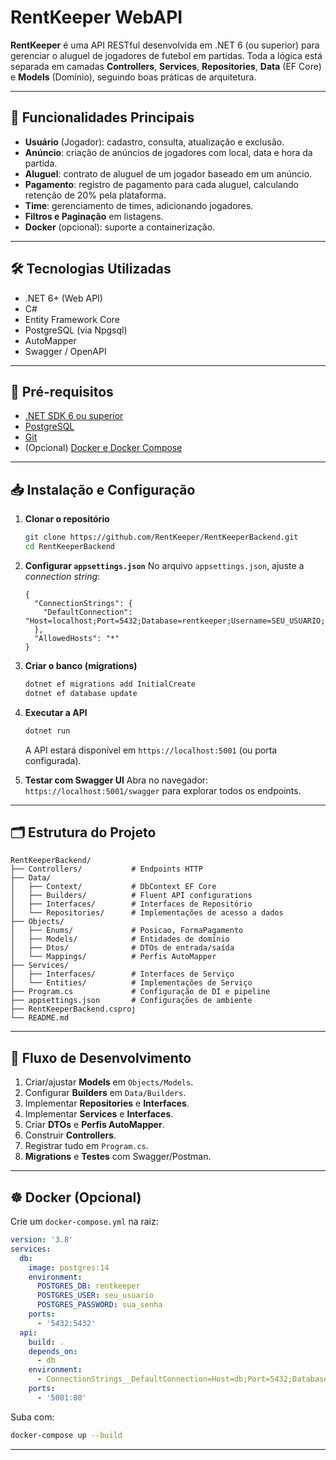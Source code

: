 # RentKeeper WebAPI

**RentKeeper** é uma API RESTful desenvolvida em .NET 6 (ou superior) para gerenciar o aluguel de jogadores de futebol em partidas. Toda a lógica está separada em camadas **Controllers**, **Services**, **Repositories**, **Data** (EF Core) e **Models** (Domínio), seguindo boas práticas de arquitetura.

---

## 🧩 Funcionalidades Principais

* **Usuário** (Jogador): cadastro, consulta, atualização e exclusão.
* **Anúncio**: criação de anúncios de jogadores com local, data e hora da partida.
* **Aluguel**: contrato de aluguel de um jogador baseado em um anúncio.
* **Pagamento**: registro de pagamento para cada aluguel, calculando retenção de 20% pela plataforma.
* **Time**: gerenciamento de times, adicionando jogadores.
* **Filtros e Paginação** em listagens.
* **Docker** (opcional): suporte a containerização.

---

## 🛠️ Tecnologias Utilizadas

* .NET 6+ (Web API)
* C#
* Entity Framework Core
* PostgreSQL (via Npgsql)
* AutoMapper
* Swagger / OpenAPI

---

## 🚀 Pré-requisitos

* [.NET SDK 6 ou superior](https://dotnet.microsoft.com/download)
* [PostgreSQL](https://www.postgresql.org/download/)
* [Git](https://git-scm.com/)
* (Opcional) [Docker e Docker Compose](https://www.docker.com/)

---

## 📥 Instalação e Configuração

1. **Clonar o repositório**

   ```bash
   git clone https://github.com/RentKeeper/RentKeeperBackend.git
   cd RentKeeperBackend
   ```

2. **Configurar `appsettings.json`**
   No arquivo `appsettings.json`, ajuste a *connection string*:

   ```jsonc
   {
     "ConnectionStrings": {
       "DefaultConnection": "Host=localhost;Port=5432;Database=rentkeeper;Username=SEU_USUARIO;Password=SUA_SENHA"
     },
     "AllowedHosts": "*"
   }
   ```

3. **Criar o banco (migrations)**

   ```bash
   dotnet ef migrations add InitialCreate
   dotnet ef database update
   ```

4. **Executar a API**

   ```bash
   dotnet run
   ```

   A API estará disponível em `https://localhost:5001` (ou porta configurada).

5. **Testar com Swagger UI**
   Abra no navegador: `https://localhost:5001/swagger` para explorar todos os endpoints.

---

## 🗂️ Estrutura do Projeto

```
RentKeeperBackend/
├── Controllers/           # Endpoints HTTP
├── Data/
│   ├── Context/           # DbContext EF Core
│   ├── Builders/          # Fluent API configurations
│   ├── Interfaces/        # Interfaces de Repositório
│   └── Repositories/      # Implementações de acesso a dados
├── Objects/
│   ├── Enums/             # Posicao, FormaPagamento
│   ├── Models/            # Entidades de domínio
│   ├── Dtos/              # DTOs de entrada/saída
│   └── Mappings/          # Perfis AutoMapper
├── Services/
│   ├── Interfaces/        # Interfaces de Serviço
│   └── Entities/          # Implementações de Serviço
├── Program.cs             # Configuração de DI e pipeline
├── appsettings.json       # Configurações de ambiente
├── RentKeeperBackend.csproj
└── README.md
```

---

## 🔧 Fluxo de Desenvolvimento

1. Criar/ajustar **Models** em `Objects/Models`.
2. Configurar **Builders** em `Data/Builders`.
3. Implementar **Repositories** e **Interfaces**.
4. Implementar **Services** e **Interfaces**.
5. Criar **DTOs** e **Perfis AutoMapper**.
6. Construir **Controllers**.
7. Registrar tudo em `Program.cs`.
8. **Migrations** e **Testes** com Swagger/Postman.

---

## ☸️ Docker (Opcional)

Crie um `docker-compose.yml` na raiz:

```yaml
version: '3.8'
services:
  db:
    image: postgres:14
    environment:
      POSTGRES_DB: rentkeeper
      POSTGRES_USER: seu_usuario
      POSTGRES_PASSWORD: sua_senha
    ports:
      - '5432:5432'
  api:
    build: .
    depends_on:
      - db
    environment:
      - ConnectionStrings__DefaultConnection=Host=db;Port=5432;Database=rentkeeper;Username=seu_usuario;Password=sua_senha
    ports:
      - '5001:80'
```

Suba com:

```bash
docker-compose up --build
```

---

